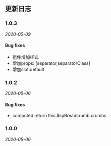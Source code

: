 ## 更新日志

### 1.0.3

*2020-05-09*
#### Bug fixes
- 组件增加样式
- 增加props: [separator,separatorClass]
- 增加slot:default

### 1.0.2

*2020-05-06*

#### Bug fixes
- computed return this.$spBreadcrumb.crumbs


### 1.0.0

*2020-05-06*
